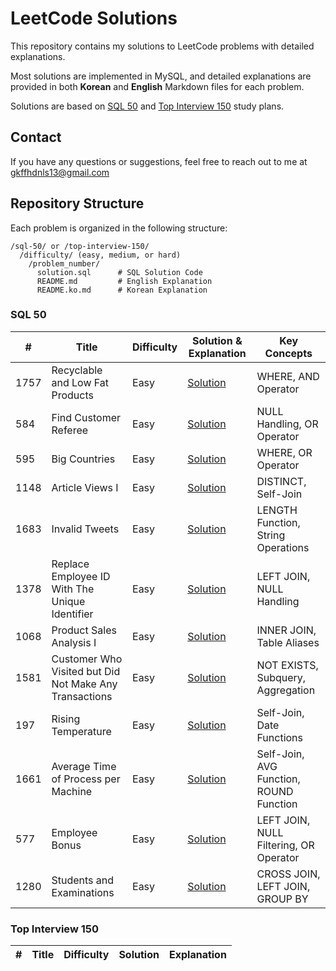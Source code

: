 # LeetCode Solutions

This repository contains my solutions to LeetCode problems with detailed explanations.

Most solutions are implemented in MySQL, and detailed explanations are provided in both **Korean** and **English** Markdown files for each problem.

Solutions are based on [SQL 50](https://leetcode.com/studyplan/top-sql-50/) and [Top Interview 150](https://leetcode.com/studyplan/top-interview-150/) study plans.

## Contact

If you have any questions or suggestions, feel free to reach out to me at gkffhdnls13@gmail.com

## Repository Structure

Each problem is organized in the following structure:

```
/sql-50/ or /top-interview-150/
  /difficulty/ (easy, medium, or hard)
    /problem_number/
      solution.sql      # SQL Solution Code
      README.md         # English Explanation
      README.ko.md      # Korean Explanation
```

### SQL 50

| #    | Title                                                  | Difficulty | Solution & Explanation          | Key Concepts                            |
| ---- | ------------------------------------------------------ | ---------- | ------------------------------- | --------------------------------------- |
| 1757 | Recyclable and Low Fat Products                        | Easy       | [Solution](./sql-50/eazy/1757/) | WHERE, AND Operator                     |
| 584  | Find Customer Referee                                  | Easy       | [Solution](./sql-50/easy/584/)  | NULL Handling, OR Operator              |
| 595  | Big Countries                                          | Easy       | [Solution](./sql-50/easy/595/)  | WHERE, OR Operator                      |
| 1148 | Article Views I                                        | Easy       | [Solution](./sql-50/eazy/1148/) | DISTINCT, Self-Join                     |
| 1683 | Invalid Tweets                                         | Easy       | [Solution](./sql-50/eazy/1683/) | LENGTH Function, String Operations      |
| 1378 | Replace Employee ID With The Unique Identifier         | Easy       | [Solution](./sql-50/eazy/1378/) | LEFT JOIN, NULL Handling                |
| 1068 | Product Sales Analysis I                               | Easy       | [Solution](./sql-50/eazy/1068/) | INNER JOIN, Table Aliases               |
| 1581 | Customer Who Visited but Did Not Make Any Transactions | Easy       | [Solution](./sql-50/easy/1581/) | NOT EXISTS, Subquery, Aggregation       |
| 197  | Rising Temperature                                     | Easy       | [Solution](./sql-50/easy/197/)  | Self-Join, Date Functions               |
| 1661 | Average Time of Process per Machine                    | Easy       | [Solution](./sql-50/eazy/1661/) | Self-Join, AVG Function, ROUND Function |
| 577  | Employee Bonus                                         | Easy       | [Solution](./sql-50/eazy/577/)  | LEFT JOIN, NULL Filtering, OR Operator  |
| 1280 | Students and Examinations                              | Easy       | [Solution](./sql-50/eazy/1280/) | CROSS JOIN, LEFT JOIN, GROUP BY         |

### Top Interview 150

| #   | Title | Difficulty | Solution | Explanation |
| --- | ----- | ---------- | -------- | ----------- |
